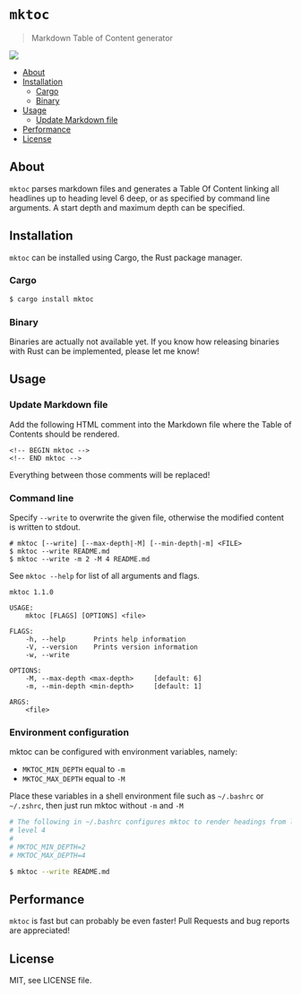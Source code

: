 # `mktoc`
> Markdown Table of Content generator

![](https://github.com/kevingimbel/mktoc/workflows/Clippy%20check/badge.svg)

<!-- BEGIN mktoc -->
- [About](#about)
- [Installation](#installation)
  - [Cargo](#cargo)
  - [Binary](#binary)
- [Usage](#usage)
  - [Update Markdown file](#update-markdown-file)
- [Performance](#performance)
- [License](#license)
<!-- END mktoc -->

## About

`mktoc` parses markdown files and generates a Table Of Content linking all headlines up to heading level 6 deep, or as specified by command line arguments. A start depth and maximum depth can be specified.

## Installation

`mktoc` can be installed using Cargo, the Rust package manager.

### Cargo

```sh
$ cargo install mktoc
```

### Binary

Binaries are actually not available yet. If you know how releasing binaries with Rust can be implemented, please let me know!

## Usage

### Update Markdown file

Add the following HTML comment into the Markdown file where the Table of Contents should be rendered. 
```
<!-- BEGIN mktoc -->
<!-- END mktoc -->
```

Everything between those comments will be replaced!

### Command line

Specify `--write` to overwrite the given file, otherwise the modified content is written to stdout.

```
# mktoc [--write] [--max-depth|-M] [--min-depth|-m] <FILE>
$ mktoc --write README.md
$ mktoc --write -m 2 -M 4 README.md
```

See `mktoc --help` for list of all arguments and flags.

```
mktoc 1.1.0

USAGE:
    mktoc [FLAGS] [OPTIONS] <file>

FLAGS:
    -h, --help       Prints help information
    -V, --version    Prints version information
    -w, --write      

OPTIONS:
    -M, --max-depth <max-depth>     [default: 6]
    -m, --min-depth <min-depth>     [default: 1]

ARGS:
    <file> 
```

### Environment configuration

mktoc can be configured with environment variables, namely:

- `MKTOC_MIN_DEPTH` equal to `-m`
- `MKTOC_MAX_DEPTH` equal to `-M`

Place these variables in a shell environment file such as `~/.bashrc` or
`~/.zshrc`, then just run mktoc without `-m` and `-M`

```sh
# The following in ~/.bashrc configures mktoc to render headings from level 2 to
# level 4
# 
# MKTOC_MIN_DEPTH=2
# MKTOC_MAX_DEPTH=4

$ mktoc --write README.md
```

## Performance

`mktoc` is fast but can probably be even faster! Pull Requests and bug reports are appreciated!

## License

MIT, see LICENSE file.
